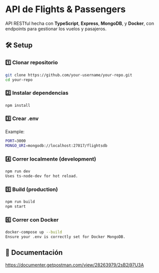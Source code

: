 # API de Flights & Passengers

API RESTful hecha con **TypeScript**, **Express**, **MongoDB**, y **Docker**, con endpoints para gestionar los vuelos y pasajeros.


## 🛠️ Setup

### 1️⃣ Clonar repositorio

```bash
git clone https://github.com/your-username/your-repo.git
cd your-repo
```

### 2️⃣ Instalar dependencias
```bash
npm install
```

### 3️⃣ Crear .env
Example:
```bash
PORT=3000
MONGO_URI=mongodb://localhost:27017/flightsdb
```

### 4️⃣ Correr localmente (development)
```bash
npm run dev
Uses ts-node-dev for hot reload.
```

### 5️⃣ Build  (production)
```bash
npm run build
npm start
```
### 6️⃣ Correr con Docker
```bash
docker-compose up --build
Ensure your .env is correctly set for Docker MongoDB.
```

## 📜 Documentación 

https://documenter.getpostman.com/view/28263979/2sB2j97U3A